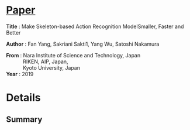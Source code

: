 
# [Paper](https://arxiv.org/pdf/1907.09658v7.pdf)
**Title**   :   Make Skeleton-based Action Recognition ModelSmaller, Faster and Better  

**Author**  : Fan Yang, Sakriani Sakti1, Yang Wu, Satoshi Nakamura

**From**   :   Nara Institute of Science and Technology, Japan  
&emsp;&emsp;&emsp;&nbsp;RIKEN, AIP, Japan,  
&emsp;&emsp;&emsp;&nbsp;Kyoto University, Japan  
**Year**  :   2019

# Details
## Summary
